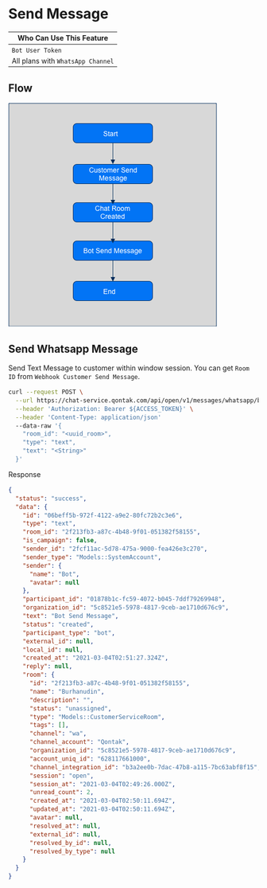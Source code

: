 # Send Message

Who Can Use This Feature |
--------- |
`Bot User Token`  |
All plans with `WhatsApp Channel` | 

## Flow

![Bot-Send-Message](../../assets/images/Bot-Send-Message.png "Flow Bot Send Message")

## Send Whatsapp Message

Send Text Message to customer within window session. You can get `Room ID` from `Webhook Customer Send Message`.

```bash
curl --request POST \
  --url https://chat-service.qontak.com/api/open/v1/messages/whatsapp/bot \
  --header 'Authorization: Bearer ${ACCESS_TOKEN}' \
  --header 'Content-Type: application/json'
  --data-raw '{
    "room_id": "<uuid_room>",
    "type": "text",
    "text": "<String>"
  }'
```

Response

```json
{
  "status": "success",
  "data": {
    "id": "06beff5b-972f-4122-a9e2-80fc72b2c3e6",
    "type": "text",
    "room_id": "2f213fb3-a87c-4b48-9f01-051382f58155",
    "is_campaign": false,
    "sender_id": "2fcf11ac-5d78-475a-9000-fea426e3c270",
    "sender_type": "Models::SystemAccount",
    "sender": {
      "name": "Bot",
      "avatar": null
    },
    "participant_id": "01878b1c-fc59-4072-b045-7ddf79269948",
    "organization_id": "5c8521e5-5978-4817-9ceb-ae1710d676c9",
    "text": "Bot Send Message",
    "status": "created",
    "participant_type": "bot",
    "external_id": null,
    "local_id": null,
    "created_at": "2021-03-04T02:51:27.324Z",
    "reply": null,
    "room": {
      "id": "2f213fb3-a87c-4b48-9f01-051382f58155",
      "name": "Burhanudin",
      "description": "",
      "status": "unassigned",
      "type": "Models::CustomerServiceRoom",
      "tags": [],
      "channel": "wa",
      "channel_account": "Qontak",
      "organization_id": "5c8521e5-5978-4817-9ceb-ae1710d676c9",
      "account_uniq_id": "628117661000",
      "channel_integration_id": "b3a2ee0b-7dac-47b8-a115-7bc63abf8f15",
      "session": "open",
      "session_at": "2021-03-04T02:49:26.000Z",
      "unread_count": 2,
      "created_at": "2021-03-04T02:50:11.694Z",
      "updated_at": "2021-03-04T02:50:11.694Z",
      "avatar": null,
      "resolved_at": null,
      "external_id": null,
      "resolved_by_id": null,
      "resolved_by_type": null
    }
  }
}
```